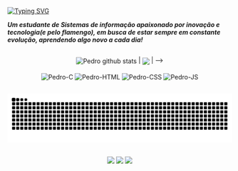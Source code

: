 [![Typing SVG](https://readme-typing-svg.herokuapp.com?font=JetBrains+Mono&size=24&pause=1000&color=EB1F6A&width=435&lines=Hello+World!!+Eu+sou+o+Pedro!+👋)](https://git.io/typing-svg)

  **_Um estudante de Sistemas de informação apaixonado por inovação e tecnologia(e pelo flamengo), em busca de estar sempre em constante evolução, aprendendo algo novo a cada dia!_**

##

<div align='center'>
 <img align="center" src="https://github-readme-stats.vercel.app/api?username=pedroggramos&show_icons=true&include_all_commits=true&theme=dark&hide_border=true" alt="Pedro github stats" /></a> | <img align="center" src="https://github-readme-stats.vercel.app/api/top-langs/?username=pedroggramos&layout=compact&theme=dark&hide_border=true" /></a> |
<!--   <img height="150em" src="https://github-readme-stats.vercel.app/api?username=pedroggramos&show_icons=true&theme=radical&include_all_commits=true&count_private=true&hide=issues" /> -->
<!-  <img height="150" src="https://github-readme-stats.vercel.app/api/top-langs/?username=pedroggramos&layout=compact&langs_count=16&theme=radical"/> -->
</div>

<div style="display: inline_block" align="center"><br>
  <img align="center" alt="Pedro-C" height="30" width="40" src="https://cdn.jsdelivr.net/gh/devicons/devicon@latest/icons/c/c-original.svg"/>
  <img align="center" alt="Pedro-HTML" height="30" width="40" src="https://cdn.jsdelivr.net/gh/devicons/devicon@latest/icons/html5/html5-original.svg" />
  <img align="center" alt="Pedro-CSS" height="30" width="40" src= "https://cdn.jsdelivr.net/gh/devicons/devicon@latest/icons/css3/css3-original.svg" />
  <img align="center" alt="Pedro-JS" height="30" width="40" src="https://cdn.jsdelivr.net/gh/devicons/devicon@latest/icons/javascript/javascript-original.svg"/>
</div>

##

<picture>
  <source media="(prefers-color-scheme: dark)" srcset="https://raw.githubusercontent.com/pedroggramos/pedroggramos/output/github-contribution-grid-snake-dark.svg">
  <source media="(prefers-color-scheme: light)" srcset="https://raw.githubusercontent.com/pedroggramos/pedroggramos/output/github-contribution-grid-snake.svg">
  <img alt="github contribution grid snake animation" src="https://raw.githubusercontent.com/pedroggramos/pedroggramos/output/github-contribution-grid-snake.svg">
</picture>


##

<div align="center"> 
  <a href="https://instagram.com/pedro.ggr" target="_blank"><img src="https://img.shields.io/badge/-Instagram-%23E4405F?style=for-the-badge&logo=instagram&logoColor=white" target="_blank"></a>
  <a href = "mailto:pedrogabrielguimaraesramos178@gmail.com"><img src="https://img.shields.io/badge/-Gmail-%23333?style=for-the-badge&logo=gmail&logoColor=white" target="_blank"></a>
  <a href="https://www.linkedin.com/in/pedrogabrielgramos/" target="_blank"><img src="https://img.shields.io/badge/-LinkedIn-%230077B5?style=for-the-badge&logo=linkedin&logoColor=white" target="_blank"></a> 
  
</div>
